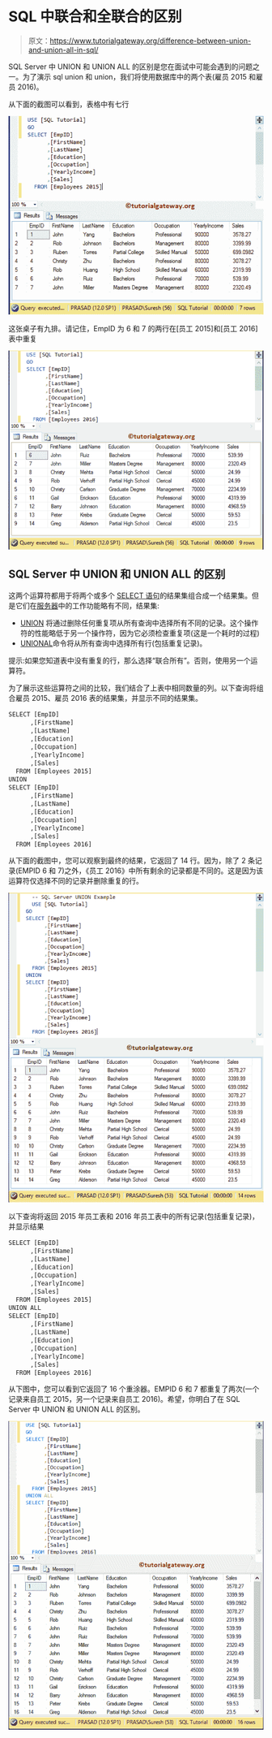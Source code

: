 # SQL 中联合和全联合的区别

> 原文：<https://www.tutorialgateway.org/difference-between-union-and-union-all-in-sql/>

SQL Server 中 UNION 和 UNION ALL 的区别是您在面试中可能会遇到的问题之一。为了演示 sql union 和 union，我们将使用数据库中的两个表(雇员 2015 和雇员 2016)。

从下面的截图可以看到，表格中有七行

![Difference Between UNION and UNION ALL in SQL Server 1](img/df3025a056b0753dd2bee376e81bd3e0.png)

这张桌子有九排。请记住，EmpID 为 6 和 7 的两行在[员工 2015]和[员工 2016]表中重复

![Difference Between UNION and UNION ALL in SQL Server 2](img/9e0b5cb0a17df4d12bef20bfcd6edc14.png)

## SQL Server 中 UNION 和 UNION ALL 的区别

这两个运算符都用于将两个或多个 [SELECT 语句](https://www.tutorialgateway.org/sql-select-statement/)的结果集组合成一个结果集。但是它们在[服务器](https://www.tutorialgateway.org/sql/)中的工作功能略有不同，结果集:

*   [UNION](https://www.tutorialgateway.org/sql-union-query/) 将通过删除任何重复项从所有查询中选择所有不同的记录。这个操作符的性能略低于另一个操作符，因为它必须检查重复项(这是一个耗时的过程)
*   [UNIONAL](https://www.tutorialgateway.org/sql-union-all/)命令将从所有查询中选择所有行(包括重复记录)。

提示:如果您知道表中没有重复的行，那么选择“联合所有”。否则，使用另一个运算符。

为了展示这些运算符之间的比较，我们结合了上表中相同数量的列。以下查询将组合雇员 2015、雇员 2016 表的结果集，并显示不同的结果集。

```
SELECT [EmpID]
      ,[FirstName]
      ,[LastName]
      ,[Education]
      ,[Occupation]
      ,[YearlyIncome]
      ,[Sales]
  FROM [Employees 2015]
UNION 
SELECT [EmpID]
      ,[FirstName]
      ,[LastName]
      ,[Education]
      ,[Occupation]
      ,[YearlyIncome]
      ,[Sales]
  FROM [Employees 2016]
```

从下面的截图中，您可以观察到最终的结果，它返回了 14 行。因为，除了 2 条记录(EMPID 6 和 7)之外，《员工 2016》中所有剩余的记录都是不同的。这是因为该运算符仅选择不同的记录并删除重复的行。

![Difference Between UNION and UNION ALL in SQL Server 3](img/7fc871edf793da06985e91f1fa55ac92.png)

以下查询将返回 2015 年员工表和 2016 年员工表中的所有记录(包括重复记录)，并显示结果

```
SELECT [EmpID]
      ,[FirstName]
      ,[LastName]
      ,[Education]
      ,[Occupation]
      ,[YearlyIncome]
      ,[Sales]
  FROM [Employees 2015]
UNION ALL
SELECT [EmpID]
      ,[FirstName]
      ,[LastName]
      ,[Education]
      ,[Occupation]
      ,[YearlyIncome]
      ,[Sales]
  FROM [Employees 2016]
```

从下图中，您可以看到它返回了 16 个重涂器。EMPID 6 和 7 都重复了两次(一个记录来自员工 2015，另一个记录来自员工 2016)。希望，你明白了在 SQL Server 中 UNION 和 UNION ALL 的区别。

![Difference Between UNION and UNION ALL in SQL Server 4](img/9d6319c0de30d9409b55634dba1f21bc.png)